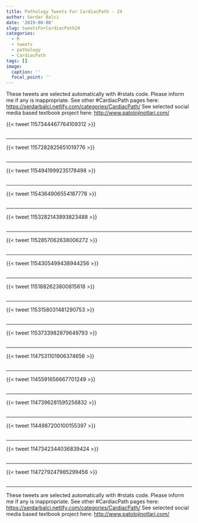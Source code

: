 ```yaml
---
title: Pathology Tweets For CardiacPath - 24
author: Serdar Balci
date: '2019-08-08'
slug: tweetsForCardiacPath24
categories:
  - R
  - tweets
  - pathology
  - CardiacPath
tags: []
image:
  caption: ''
  focal_point: ''
---
```



These tweets are selected automatically with #rstats code. Please inform me if any is inappropriate.
See other #CardiacPath pages here: https://serdarbalci.netlify.com/categories/CardiacPath/ 
See selected social media based textbook project here: http://www.patolojinotlari.com/

{{< tweet 1157344467764109312 >}}
<br>
<br>
<hr>
{{< tweet 1157282825651019776 >}}
<br>
<br>
<hr>
{{< tweet 1154941999235178498 >}}
<br>
<br>
<hr>
{{< tweet 1154364906554187778 >}}
<br>
<br>
<hr>
{{< tweet 1153282143893823488 >}}
<br>
<br>
<hr>
{{< tweet 1152857062638006272 >}}
<br>
<br>
<hr>
{{< tweet 1154305499438944256 >}}
<br>
<br>
<hr>
{{< tweet 1151882623800815618 >}}
<br>
<br>
<hr>
{{< tweet 1153158031481290753 >}}
<br>
<br>
<hr>
{{< tweet 1153733982879649793 >}}
<br>
<br>
<hr>
{{< tweet 1147531101906374656 >}}
<br>
<br>
<hr>
{{< tweet 1145591656667701249 >}}
<br>
<br>
<hr>
{{< tweet 1147396281595256832 >}}
<br>
<br>
<hr>
{{< tweet 1144987200100155397 >}}
<br>
<br>
<hr>
{{< tweet 1147342344036839424 >}}
<br>
<br>
<hr>
{{< tweet 1147279247985299456 >}}
<br>
<br>
<hr>


These tweets are selected automatically with #rstats code. Please inform me if any is inappropriate.
See other #CardiacPath pages here: https://serdarbalci.netlify.com/categories/CardiacPath/ 
See selected social media based textbook project here: http://www.patolojinotlari.com/
